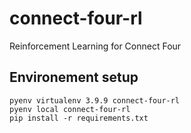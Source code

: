 # connect-four-rl
Reinforcement Learning for Connect Four

## Environement setup

```
pyenv virtualenv 3.9.9 connect-four-rl
pyenv local connect-four-rl
pip install -r requirements.txt
```
